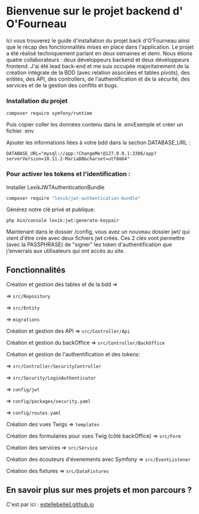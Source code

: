 # Bienvenue sur le projet backend d' O'Fourneau 
Ici vous trouverez le guide d'installation du projet back d'O'Fourneau ainsi que le récap des fonctionnalités mises en place dans l'application. Le projet a été réalisé techniquement parlant en deux semaines et demi. Nous étions quatre collaborateurs : deux développeurs backend et deux développeurs frontend. J'ai été lead back-end et me suis occupée majoritairement de la création intégrale de la BDD (avec relation associées et tables pivots), des entités, des API, des controllers, de l'authentification et de la sécurité, des services et de la gestion des conflits et bugs.

### Installation du projet

```
composer require symfony/runtime
```
Puis copier coller les données contenu dans le .envExemple et créer un fichier .env

Ajouter les informations liées à votre bdd dans la section DATABASE_URL : 
```
DATABASE_URL="mysql://app:!ChangeMe!@127.0.0.1:3306/app?serverVersion=10.11.2-MariaDB&charset=utf8mb4"
```
### Pour activer les tokens et l'identification : 

 Installer LexikJWTAuthenticationBundle
```bash
composer require "lexik/jwt-authentication-bundle" 
```

Générez notre clé privé et publique:

```
php bin/console lexik:jwt:generate-keypair 
```

Maintenant dans le dossier /config, vous avez un nouveau dossier jwt/ qui vient d'être crée avec deux fichiers jwt créés. Ces 2 clés vont permettre (avec la PASSPHRASE) de "signer" les token d'authentification que j'enverrais aux utilisateurs qui ont accès au site.

## Fonctionnalités 

Création et gestion des tables et de la bdd => 

=> ```src/Repository```

=> ```src/Entity```

=> ```migrations```

Création et gestion des API => ```src/Controller/Api```

Création et gestion du backOffice => ```src/Controller/BackOffice```

Création et gestion de l'authentification et des tokens:

=> ```src/Controller/SecurityController```

=> ```src/Security/LoginAuthenticator```

=> ```config/jwt```

=> ```config/packages/security.yaml```

=> ```config/routes.yaml```

Création des vues Twigs => ```templates```

Création des formulaires pour vues Twig (côté backOffice) => ```src/Form```

Création des services =>  ```src/Service```

Création des écouteurs d'évenements avec Symfony =>  ```src/EventListener```

Création des fixtures =>  ```src/DataFixtures```

## En savoir plus sur mes projets et mon parcours ?

C'est par ici : [estellebelleil.github.io](estellebelleil.github.io " Portfolio - Estelle Belleil ")